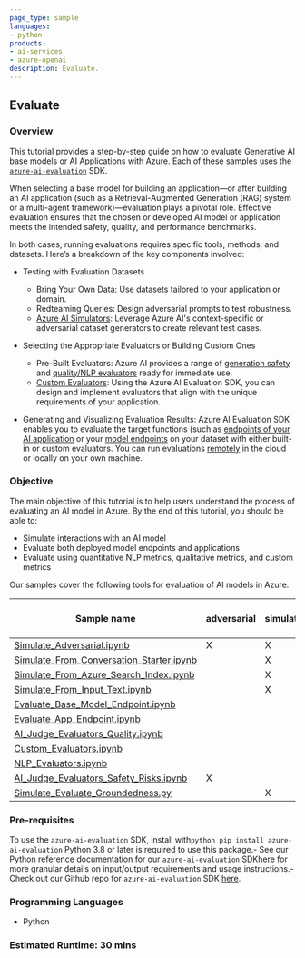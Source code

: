 ```yaml
---
page_type: sample
languages:
- python
products:
- ai-services
- azure-openai
description: Evaluate.
---
```


## Evaluate

### Overview

This tutorial provides a step-by-step guide on how to evaluate Generative AI base models or AI Applications with Azure. Each of these samples uses the [`azure-ai-evaluation`](https://learn.microsoft.com/en-us/azure/ai-studio/how-to/develop/evaluate-sdk) SDK. 

When selecting a base model for building an application—or after building an AI application (such as a Retrieval-Augmented Generation (RAG) system or a multi-agent framework)—evaluation plays a pivotal role. Effective evaluation ensures that the chosen or developed AI model or application meets the intended safety, quality, and performance benchmarks.

In both cases, running evaluations requires specific tools, methods, and datasets. Here’s a breakdown of the key components involved:

* Testing with Evaluation Datasets

    - Bring Your Own Data: Use datasets tailored to your application or domain.
    - Redteaming Queries: Design adversarial prompts to test robustness.
    - [Azure AI Simulators](Simulators/): Leverage Azure AI's context-specific or adversarial dataset generators to create relevant test cases.

* Selecting the Appropriate Evaluators or Building Custom Ones

    - Pre-Built Evaluators: Azure AI provides a range of [generation safety](Supported_Evaluation_Metrics/AI_Judge_Evaluators_Safety_Risks/) and [quality/NLP evaluators](Supported_Evaluation_Metrics/AI_Judge_Evaluators_Quality/) ready for immediate use.
    - [Custom Evaluators](Supported_Evaluation_Metrics/Custom_Evaluators/): Using the Azure AI Evaluation SDK, you can design and implement evaluators that align with the unique requirements of your application.

* Generating and Visualizing Evaluation Results: Azure AI Evaluation SDK enables you to evaluate the target functions (such as [endpoints of your AI application](Supported_Evaluation_Targets/Evaluate_App_Endpoint/) or your [model endpoints](Supported_Evaluation_Targets/Evaluate_Base_Model_Endpoint/) on your dataset with either built-in or custom evaluators. You can run evaluations [remotely](Supported_Evaluation_Targets/Evaluate_On_Cloud/) in the cloud or locally on your own machine.

### Objective

The main objective of this tutorial is to help users understand the process of evaluating an AI model in Azure. By the end of this tutorial, you should be able to:

 - Simulate interactions with an AI model 
 - Evaluate both deployed model endpoints and applications
 - Evaluate using quantitative NLP metrics, qualitative metrics, and custom metrics

 Our samples cover the following tools for evaluation of AI models in Azure:  

| Sample name                            | adversarial | simulator | conversation starter | index | raw text | against model endpoint | against app | qualitative metrics | custom metrics | quantitative NLP metrics |
|----------------------------------------|-------------|-----------|---------------------|-------|----------|-----------------------|-------------|---------------------|----------------|----------------------|
| [Simulate_Adversarial.ipynb](Simulators/Simulate_Adversarial_Data/Simulate_Adversarial.ipynb)           | X           | X         |                     |      |          | X                      |             |                     |                |                      |
| [Simulate_From_Conversation_Starter.ipynb](Simulators/Simulate_Context-Relevant_Data/Simulate_From_Conversation_Starter/Simulate_From_Conversation_Starter.ipynb)   |             | X         | X                   |       |         | X                      |             |                     |                |                      |
| [Simulate_From_Azure_Search_Index.ipynb](Simulators/Simulate_Context-Relevant_Data/Simulate_From_Azure_Search_Index/Simulate_From_Azure_Search_Index.ipynb)            |             | X         |                     | X     |          | X                      |             |                     |                |                      |
| [Simulate_From_Input_Text.ipynb](Simulators/Simulate_Context-Relevant_Data/Simulate_From_Input_Text/Simulate_From_Input_Text.ipynb)             |             | X         |                     |       | X        | X                     |             |                     |                |                      |
| [Evaluate_Base_Model_Endpoint.ipynb](Supported_Evaluation_Targets/Evaluate_Base_Model_Endpoint/Evaluate_Base_Model_Endpoint.ipynb)              |             |           |                     |      |          | X                      |            | X                    |                |                      |
| [Evaluate_App_Endpoint.ipynb](Supported_Evaluation_Targets/Evaluate_App_Endpoint/Evaluate_App_Endpoint.ipynb)                    |             |           |                     |       |         |                       | X           | X                    |                |                      |
| [AI_Judge_Evaluators_Quality.ipynb](Supported_Evaluation_Metrics/AI_Judge_Evaluators_Quality/AI_Judge_Evaluators_Quality.ipynb)            |             |           |                     |       |         | X                      |            | X                    |                |                      |
| [Custom_Evaluators.ipynb](Supported_Evaluation_Metrics/Custom_Evaluators/Custom_Evaluators.ipynb)                |             |           |                     |       |         | X                      |            |                     | X               |                      |
| [NLP_Evaluators.ipynb](Supported_Evaluation_Metrics/NLP_Evaluators/NLP_Evaluators.ipynb)            |             |           |                     |       |         | X                      |             |                     |               | X                     |
| [AI_Judge_Evaluators_Safety_Risks.ipynb](Supported_Evaluation_Metrics/AI_Judge_Evaluators_Safety_Risks/AI_Judge_Evaluators_Safety_Risks_Text.ipynb)            | X           |           |                     |       |          | X                     |             |                     |                |                      |
| [Simulate_Evaluate_Groundedness.py](Simulators/Simulate_Evaluate_Groundedness/Simulate_Evaluate_Groundedness.ipynb)      |             | X         |                     |      | X        | X                     |             | X                    |                |                    |



### Pre-requisites
To use the `azure-ai-evaluation` SDK, install with```python pip install azure-ai-evaluation``` Python 3.8 or later is required to use this package.- See our Python reference documentation for our `azure-ai-evaluation` SDK[here](https://aka.ms/azureaieval-python-ref) for more granular details on input/output requirements and usage instructions.- Check out our Github repo for `azure-ai-evaluation` SDK [here](https://github.com/Azure/azure-sdk-for-python/tree/main/sdk/evaluation/azure-ai-evaluation). 


### Programming Languages
 - Python

### Estimated Runtime: 30 mins
